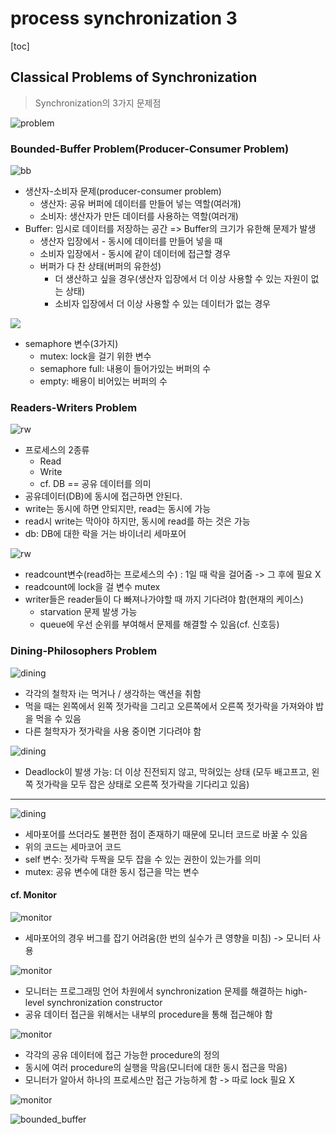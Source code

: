 # process synchronization 3

[toc]

## Classical Problems of Synchronization

> Synchronization의 3가지 문제점

![problem](assets\03\problem.png)



### Bounded-Buffer Problem(Producer-Consumer Problem)

![bb](assets\03\bb.png)

- 생산자-소비자 문제(producer-consumer problem)
  - 생산자: 공유 버퍼에 데이터를 만들어 넣는 역할(여러개)
  - 소비자: 생산자가 만든 데이터를 사용하는 역할(여러개)
- Buffer: 임시로 데이터를 저장하는 공간 => Buffer의 크기가 유한해 문제가 발생
  - 생산자 입장에서 - 동시에 데이터를 만들어 넣을 때
  - 소비자 입장에서 - 동시에 같이 데이터에 접근할 경우
  - 버퍼가 다 찬 상태(버퍼의 유한성)
    - 더 생산하고 싶을 경우(생산자 입장에서 더 이상 사용할 수 있는 자원이 없는 상태)
    - 소비자 입장에서 더 이상 사용할 수 있는 데이터가 없는 경우

![](assets\03\bb(2).png)

- semaphore 변수(3가지)
  - mutex: lock을 걸기 위한 변수
  - semaphore full: 내용이 들어가있는 버퍼의 수
  - empty: 배용이 비어있는 버퍼의 수



### Readers-Writers Problem

![rw](assets\03\rw.png)

- 프로세스의 2종류
  - Read
  - Write
  - cf. DB == 공유 데이터를 의미
- 공유데이터(DB)에 동시에 접근하면 안된다.
- write는 동시에 하면 안되지만, read는 동시에 가능
- read시 write는 막아야 하지만, 동시에 read를 하는 것은 가능
- db: DB에 대한 락을 거는 바이너리 세마포어

![rw](assets\03\rw(2).png)

- readcount변수(read하는 프로세스의 수) : 1일 때 락을 걸어줌 -> 그 후에 필요 X
- readcount에 lock을 걸 변수 mutex
- writer들은 reader들이 다 빠져나가야할 때 까지 기다려야 함(현재의 케이스)
  - starvation 문제 발생 가능
  - queue에 우선 순위를 부여해서 문제를 해결할 수 있음(cf. 신호등)



### Dining-Philosophers Problem

![dining](assets\03\dining.png)

- 각각의 철학자 i는 먹거나 / 생각하는 액션을 취함
- 먹을 때는 왼쪽에서 왼쪽 젓가락을 그리고 오른쪽에서 오른쪽 젓가락을 가져와야 밥을 먹을 수 있음
- 다른 철학자가 젓가락을 사용 중이면 기다려야 함

![dining](assets\03\dining(2).png)

- Deadlock이 발생 가능: 더 이상 진전되지 않고, 막혀있는 상태 (모두 배고프고, 왼쪽 젓가락을 모두 잡은 상태로 오른쪽 젓가락을 기다리고 있음)

<hr>

![dining](assets\03\dining(3).png)

- 세마포어를 쓰더라도 불편한 점이 존재하기 때문에 모니터 코드로 바꿀 수 있음
- 위의 코드는 세마코어 코드
- self 변수: 젓가락 두짝을 모두 잡을 수 있는 권한이 있는가를 의미
- mutex: 공유 변수에 대한 동시 접근을 막는 변수 

#### cf. Monitor

![monitor](assets\03\monitor.png)

- 세마포어의 경우 버그를 잡기 어려움(한 번의 실수가 큰 영향을 미침) -> 모니터 사용

![monitor](assets\03\monitor(2).png)

- 모니터는 프로그래밍 언어 차원에서 synchronization 문제를 해결하는 high-level synchronization constructor
- 공유 데이터 접근을 위해서는 내부의 procedure을 통해 접근해야 함

![monitor](assets\03\monitor(3).png)

- 각각의 공유 데이터에 접근 가능한 procedure의 정의
- 동시에 여러 procedure의 실행을 막음(모니터에 대한 동시 접근을 막음)
- 모니터가 알아서 하나의 프로세스만 접근 가능하게 함 -> 따로 lock 필요 X

![monitor](assets\03\monitor(4).png)

![bounded_buffer](assets\03\bounded_buffer.png)
